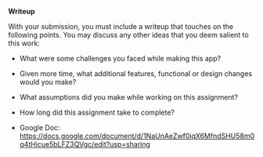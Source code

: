 **Writeup**

With your submission, you must include a writeup that touches on the following points.  You may discuss any other ideas that you deem salient to this work:

- What were some challenges you faced while making this app?

- Given more time, what additional features, functional or design changes would you make?

- What assumptions did you make while working on this assignment?

- How long did this assignment take to complete?

- Google Doc: https://docs.google.com/document/d/1NaUnAeZwf0iqX6MfndSHU58m0q4tHicue5bLFZ3QVgc/edit?usp=sharing
